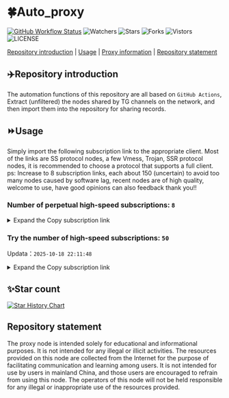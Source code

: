 # 🍀Auto_proxy
[![GitHub Workflow Status](https://img.shields.io/github/actions/workflow/status/PangTouY00/Auto_proxy/main.yml?branch=main)](https://github.com/PangTouY00/Auto_proxy/actions/workflows/main.yml?branch=main) 
![Watchers](https://img.shields.io/github/watchers/w1770946466/Auto_proxy) ![Stars](https://img.shields.io/github/stars/PangTouY00/Auto_proxy) ![Forks](https://img.shields.io/github/forks/w1770946466/Auto_proxy) ![Vistors](https://visitor-badge.laobi.icu/badge?page_id=PangTouY00.Auto_proxy) ![LICENSE](https://img.shields.io/badge/license-CC%20BY--SA%204.0-green.svg)

[Repository introduction](https://github.com/PangTouY00/Auto_proxy#Repositoryintroduction) | [Usage](https://github.com/PangTouY00/Auto_proxy#Usage) | [Proxy information](https://github.com/PangTouY00/Auto_proxy#Proxyinformation) | [Repository statement](https://github.com/PangTouY00/Auto_proxy#Repositorystatement)

## ✈️Repository introduction
The automation functions of this repository are all based on `GitHub Actions`,
Extract (unfiltered) the nodes shared by TG channels on the network, and then import them into the repository for sharing records.

## ⏩Usage
Simply import the following subscription link to the appropriate client. Most of the links are SS protocol nodes, a few Vmess, Trojan, SSR protocol nodes, it is recommended to choose a protocol that supports a full client.
ps: Increase to 8 subscription links, each about 150 (uncertain) to avoid too many nodes caused by software lag, recent nodes are of high quality, welcome to use, have good opinions can also feedback thank you!!

### Number of perpetual high-speed subscriptions: `8`

<details>
  <summary>Expand the Copy subscription link</summary>

  
- [Multiprotocol Base64 encoding](https://raw.githubusercontent.com/PangTouY00/Auto_proxy/main/Long_term_subscription1)
`https://raw.githubusercontent.com/PangTouY00/Auto_proxy/main/Long_term_subscription_num`
`Total number of merge nodes: 323`

- [Multiprotocol Base64 encoding](https://raw.githubusercontent.com/PangTouY00/Auto_proxy/main/Long_term_subscription1)
`https://raw.githubusercontent.com/PangTouY00/Auto_proxy/main/Long_term_subscription1`
`Total number of merge nodes: 41`

- [Multiprotocol Base64 encoding](https://raw.githubusercontent.com/PangTouY00/Auto_proxy/main/Long_term_subscription2)
`https://raw.githubusercontent.com/PangTouY00/Auto_proxy/main/Long_term_subscription2`
`Total number of merge nodes: 41`

- [Multiprotocol Base64 encoding](https://raw.githubusercontent.com/PangTouY00/Auto_proxy/main/Long_term_subscription3)
`https://raw.githubusercontent.com/PangTouY00/Auto_proxy/main/Long_term_subscription3`
`Total number of merge nodes: 41`

- [Multiprotocol Base64 encoding](https://raw.githubusercontent.com/PangTouY00/Auto_proxy/main/Long_term_subscription4)
`https://raw.githubusercontent.com/PangTouY00/Auto_proxy/main/Long_term_subscription4`
`Total number of merge nodes: 41`

- [Multiprotocol Base64 encoding](https://raw.githubusercontent.comPangTouY00/Auto_proxy/main/Long_term_subscription5)
`https://raw.githubusercontent.com/PangTouY00/Auto_proxy/main/Long_term_subscription5`
`Total number of merge nodes: 41`

- [Multiprotocol Base64 encoding](https://raw.githubusercontent.com/PangTouY00/Auto_proxy/main/Long_term_subscription6)
`https://raw.githubusercontent.com/PangTouY00/Auto_proxy/main/Long_term_subscription6`
`Total number of merge nodes: 41`

- [Multiprotocol Base64 encoding](https://raw.githubusercontent.com/PangTouY00/Auto_proxy/main/Long_term_subscription7)
`https://raw.githubusercontent.com/PangTouY00/Auto_proxy/main/Long_term_subscription7`
`Total number of merge nodes: 41`

- [Multiprotocol Base64 encoding](https://raw.githubusercontent.com/PangTouY00/Auto_proxy/main/Long_term_subscription8)
`https://raw.githubusercontent.com/PangTouY00/Auto_proxy/main/Long_term_subscription8`
`Total number of merge nodes: 36`

- [Clash subscription](https://raw.githubusercontent.com/PangTouY00/Auto_proxy/main/Long_term_subscription2.yaml)
`https://raw.githubusercontent.com/PangTouY00/Auto_proxy/main/Long_term_subscription1.yaml`


- [Clash subscription](https://raw.githubusercontent.com/PangTouY00/Auto_proxy/main/Long_term_subscription2.yaml)
`https://raw.githubusercontent.com/PangTouY00/Auto_proxy/main/Long_term_subscription2.yaml`


- [Clash subscription](https://raw.githubusercontent.com/PangTouY00/Auto_proxy/main/Long_term_subscription3.yaml)
`https://raw.githubusercontent.com/PangTouY00/Auto_proxy/main/Long_term_subscription3.yaml`
  
</details>

### Try the number of high-speed subscriptions: `50`
Updata：`2025-10-18 22:11:48`


<details>
  <summary>Expand the Copy subscription link</summary>  




































































































































































































































































































































































































































































































































































































































































































































































































































































































































































































































































































































































































































































































































































































































































































































































































































































































































































































































































































































































































































































































































































































































































































































































































































































































































































































































































































































































































































































































































































































































































































































































































































































































































































































































































































































































































































































































































































































































































































































































































































































































































































































































































































































































































































































































































































































































































































































































































































































































































































































































































































































































































































































































































































































































































































































































































































































































































































































































































































































































































































































































































































































































































































































































































































































































































































































































































































































































































































































































































































































































































































































































































































































































































































































































































































































































































































































































































































































































































































































































































































































































































































































































































































































































































































































































































































































































































































































































































































































































































































































































































































































































































































































































































































































































































































































































































































































































































































































































































































































































































































































































































































































































































































































































































































































































































































































































































































































































































































































































































































































































































































































































































































































































































































































































































































































































































































































































































































































































































































































































































































































































































































































































































































































































































































































































































































































































































































































































































































































































































































































































































































































































































































































































































































































































































































































































































































































































































































































































































































































































































































































































































































































































































































































































































































































































































































































































































































































































































































































































































































































































































































































































































































































































































































































































































































































































































































































































































































































































































































































































































































































































































































































































































































































































































































































































































































































































































































































































































































































































































































































































































































































































































































































































































































































































































































































































































































































































































































































































































































































































































































































































































































































































































































































































































































































































































































































































































































































































































































































































































































































































































































































































































































































































































































































































































































































































































































































































































































































































































































































































































































































































































































































































































































































































































































































































































































































































































































































































































































































































































































































































































































































































































































































































































































































































































































































































































































































































































































































































































































































































































































































































































































































































































































































































































































































































































































































































































































































































































































































































































































































































































































































































































































































































































































































































































































































































































































































































































































































































































































































































































































































































































































































































































































































































































































































































































































































































































































































































































































































































































































































































































































































































































































































































































































































































































































































































































































































































































































































































































































































































































































































>Trial subscription：
`https://xunyungogogo.xyz/api/v1/client/subscribe?token=a3dcb785265fac58b6cc02f65300ff91`




>Trial subscription：
`https://xxx.yxt999.cn/api/v1/client/subscribe?token=1e0206150479da97dca4f3e52a46dcb5`




>Trial subscription：
`https://jshaha.xxttx.cn/api/v1/client/subscribe?token=a6be840d0c68aff49977b711130d6d16`




>Trial subscription：
`https://best.nxxbbf.com/api/v1/client/subscribe?token=9a4ac91c2257e300f5cfc64fbb52f897`




>Trial subscription：
`https://gods2.dashicn.buzz/api/v1/client/subscribe?token=640edb62c09d17c7f3864c1b521451ff`




>Trial subscription：
`https://xbd.iftballs.com/api/v1/client/subscribe?token=66161b22d0417cb30d6e77c0c7fbdf4a`




>Trial subscription：
`https://www.eeevpn.com/api/v1/client/subscribe?token=d2dcb9338c43a04e474ca9d777d79edc`




>Trial subscription：
`https://huojian4.top/api/v1/client/subscribe?token=09a17e0651937c177852cf073919acc5`




>Trial subscription：
`https://dyxixi001.xxssx.cn/api/v1/client/subscribe?token=4c0e8519736b75cd0489d3b5b38903ef`




>Trial subscription：
`https://xixixi003.hjsbssbsbsbsbs.sbs/api/v1/client/subscribe?token=1742d7e3275c02fe0c1f1fd82351eba9`




>Trial subscription：
`https://www.ch000zy.com/api/v1/client/subscribe?token=b640c31ae0db3410aa2d8321649f70d1`




>Trial subscription：
`https://cfvpn.com/api/v1/client/subscribe?token=7d2352e2590ae9eda582e3bde9b435c0`




>Trial subscription：
`https://gods1.dashicn.buzz/api/v1/client/subscribe?token=efc74332b772f6bded1b30ab3e787457`




>Trial subscription：
`https://old-v2b.linkedton.com/api/v1/client/subscribe?token=d04ec9aa6e2dadc4199b05047fef38f6`




>Trial subscription：
`http://xxxxyyyy.njdjjxjbcbw.icu/api/v1/client/subscribe?token=09444206cfc954f16b18584b8de796c7`




>Trial subscription：
`https://syhaha.xxssx.cn/api/v1/client/subscribe?token=81e7af1e34a9bd49d9c88c5e1c7a7256`




>Trial subscription：
`https://dl.vfkum.website/api/v1/client/subscribe?token=b623846b4b189c2c7e17098cdc4572d6`




>Trial subscription：
`https://dyhaha.xxttx.cn/api/v1/client/subscribe?token=c98a54ad78d67bf830ebb0eb1eea6f21`




>Trial subscription：
`https://user.ivnz.ir/api/v1/client/subscribe?token=3d8a2b3145a64c8b4389282bea09d8b8`




>Trial subscription：
`https://www.56idc.news/api/v1/client/subscribe?token=147d46c79effd1a242f649acf06827c1`




>Trial subscription：
`https://x2b.eans.top/api/v1/client/subscribe?token=4980cc7a687fd8a84556b3349d2be2c5`




>Trial subscription：
`https://gods4.dashicn.buzz/api/v1/client/subscribe?token=a0e0551d000c42ef3be146e47f49b708`




>Trial subscription：
`https://hjxixi003.xxuux.cn/api/v1/client/subscribe?token=3bd043ad7591ad8efd669f9916af2111`




>Trial subscription：
`https://slianvpn.com/api/v1/client/subscribe?token=b0a2e435292f8e5f11adf4321fde0176`




>Trial subscription：
`https://kingfisher.top/api/v1/client/subscribe?token=95f96d8909d8336b9a8813d6d7a6304f`




>Trial subscription：
`https://dashuai.us/api/v1/client/subscribe?token=d77f29056a96adbf1a1a5b5bba4bfe2c`




>Trial subscription：
`https://multiserver.multiserveradelshoop.com/api/v1/client/subscribe?token=ee2df8ce226360cfd1a1a823daad8057`




>Trial subscription：
`https://v2.heiu.me/api/v1/client/subscribe?token=00e9900d4b7b56c0bc34a2b92aedac32`




>Trial subscription：
`https://de.justfarazmand.ir/api/v1/client/subscribe?token=eeddb27bdda410a8f3f76d8024b5de41`




>Trial subscription：
`https://hjhaha.xxssx.cn/api/v1/client/subscribe?token=8e899918fdf4f8642898feb22102cb61`




>Trial subscription：
`https://slianvpn.top/api/v1/client/subscribe?token=1dc0557fa8cb845b2b72470abfa4ce90`




>Trial subscription：
`http://107.173.31.17/api/v1/client/subscribe?token=d7988c732cf1f20f18de768ebbdac94a`




>Trial subscription：
`https://dyhaha.xxssx.cn/api/v1/client/subscribe?token=216aa31912f9c7932e55ce0a0ab13bcd`




>Trial subscription：
`https://ylccloud.top/api/v1/client/subscribe?token=3fd67d56bf2dc50055556250d28b34f3`




>Trial subscription：
`https://56idc.news/api/v1/client/subscribe?token=6ad4caa49e10207e135fd8259dca2f55`




>Trial subscription：
`https://xyhaha.xxttx.cn/api/v1/client/subscribe?token=2fe865b1b7b326fd528140551831070b`




>Trial subscription：
`https://xyjs1.sbs/api/v1/client/subscribe?token=d32171c50743805dba3ba4e040fcc9a4`




>Trial subscription：
`https://a.mayi520.shop/api/v1/client/subscribe?token=8f168d4eeed2d8cacdae5696db21e2e6`




>Trial subscription：
`https://jshaha.xxssx.cn/api/v1/client/subscribe?token=eed99d9853e3e785c08a79da8ca58a53`




>Trial subscription：
`https://syhaha.xxttx.cn/api/v1/client/subscribe?token=ca9bbe0f8ffee4888863714b12dfed57`




>Trial subscription：
`https://xyjs1.buzz/api/v1/client/subscribe?token=beb88d7adb9e16b2db2ba072ae7b25c8`




>Trial subscription：
`https://yywhale.com/api/v1/client/subscribe?token=5340f7788108e1ef769e78d6ecc36ae2`




>Trial subscription：
`https://hjxixi002.xxttx.cn/api/v1/client/subscribe?token=ae9bd26806b04f3ece3f2217388e4bdc`




>Trial subscription：
`https://sufujia.top/api/v1/client/subscribe?token=b21ff75fed5fc7d3ca08028f41c6a5f7`




>Trial subscription：
`https://gods3.dashicn.buzz/api/v1/client/subscribe?token=74903b7602ae330e56e2d0ee872aa786`




>Trial subscription：
`https://fs.v2rayse.com/share/20251018/13xomrrwmm.txt`




>Trial subscription：
`https://go.yueyun.de/api/v1/client/subscribe?token=70994f16dbc45070c148e01c8cf4fb59`




>Trial subscription：
`https://vaamx.louwangzhiyu.online/api/v1/client/subscribe?token=639d40f67f24d713292fd9f9d3d9f0fa`




>Trial subscription：
`http://tinnyrick8888.com/api/v1/client/subscribe?token=0fb847f7444f3582d6da6a4a1b49a25c`




>Trial subscription：
`https://tizi8.top/api/v1/client/subscribe?token=8c86c3336d78a64736a8bbb473b0dc17`



</details>

## ✨Star count
[![Star History Chart](https://api.star-history.com/svg?repos=PangTouY00/Auto_proxy&type=Date)](https://star-history.com/#w1770946466/Auto_proxy&Date)



## Repository statement
The proxy node is intended solely for educational and informational purposes. It is not intended for any illegal or illicit activities. The resources provided on this node are collected from the Internet for the purpose of facilitating communication and learning among users. It is not intended for use by users in mainland China, and those users are encouraged to refrain from using this node. The operators of this node will not be held responsible for any illegal or inappropriate use of the resources provided.
